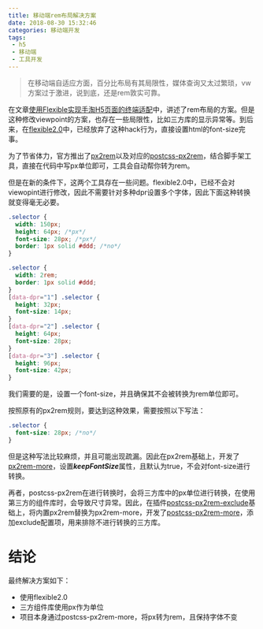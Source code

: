 ```yaml
---
title: 移动端rem布局解决方案
date: 2018-08-30 15:32:46
categories: 移动端开发
tags:
 - h5
 - 移动端
 - 工具开发
---
```


> 在移动端自适应方面，百分比布局有其局限性，媒体查询又太过繁琐，vw方案过于激进，说到底，还是rem敦实可靠。

在文章[使用Flexible实现手淘H5页面的终端适配](https://github.com/amfe/article/issues/17)中，讲述了rem布局的方案。但是这种修改viewpoint的方案，也存在一些局限性，比如三方库的显示异常等。到后来，在[flexible2.0](https://github.com/amfe/lib-flexible)中，已经放弃了这种hack行为，直接设置html的font-size完事。

<!--more-->

为了节省体力，官方推出了[px2rem](https://www.npmjs.com/package/px2rem)以及对应的[postcss-px2rem](https://www.npmjs.com/package/postcss-px2rem)，结合脚手架工具，直接在代码中写px单位即可，工具会自动帮你转为rem。

但是在新的条件下，这两个工具存在一些问题。flexible2.0中，已经不会对viewopint进行修改，因此不需要针对多种dpr设置多个字体，因此下面这种转换就变得毫无必要。

```css
.selector {
  width: 150px;
  height: 64px; /*px*/
  font-size: 28px; /*px*/
  border: 1px solid #ddd; /*no*/
}
```

```css
.selector {
  width: 2rem;
  border: 1px solid #ddd;
}
[data-dpr="1"] .selector {
  height: 32px;
  font-size: 14px;
}
[data-dpr="2"] .selector {
  height: 64px;
  font-size: 28px;
}
[data-dpr="3"] .selector {
  height: 96px;
  font-size: 42px;
}
```

我们需要的是，设置一个font-size，并且确保其不会被转换为rem单位即可。

按照原有的px2rem规则，要达到这种效果，需要按照以下写法：

```Css
.selector {
  font-size: 28px; /*no*/
}
```

但是这种写法比较麻烦，并且可能出现疏漏。因此在px2rem基础上，开发了[px2rem-more](https://www.npmjs.com/package/px2rem-more)，设置***keepFontSize***属性，且默认为true，不会对font-size进行转换。



再者，postcss-px2rem在进行转换时，会将三方库中的px单位进行转换，在使用第三方的组件库时，会导致尺寸异常。因此，在插件[postcss-px2rem-exclude](https://www.npmjs.com/package/postcss-px2rem-exclude)基础上，将内置px2rem替换为px2rem-more，开发了[postcss-px2rem-more](https://www.npmjs.com/package/postcss-px2rem-more)，添加exclude配置项，用来排除不进行转换的三方库。

# 结论

最终解决方案如下：

- 使用flexible2.0
- 三方组件库使用px作为单位
- 项目本身通过postcss-px2rem-more，将px转为rem，且保持字体不变

